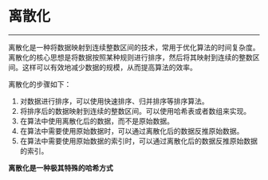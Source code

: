 # 离散化
*****
离散化是一种将数据映射到连续整数区间的技术，常用于优化算法的时间复杂度。离散化的核心思想是将数据按照某种规则进行排序，然后将其映射到连续的整数区间。这样可以有效地减少数据的规模，从而提高算法的效率。

离散化的步骤如下：

1. 对数据进行排序，可以使用快速排序、归并排序等排序算法。
2. 将排序后的数据映射到连续的整数区间。可以使用哈希表或者数组来实现。
3. 在算法中使用离散化后的数据，而不是原始数据。
4. 在算法中需要使用原始数据时，可以通过离散化后的数据反推原始数据。
5. 在算法中需要使用原始数据的索引时，可以通过离散化后的数据反推原始数据的索引。

**离散化是一种极其特殊的哈希方式**
